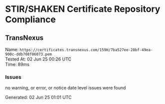 # STIR/SHAKEN Certificate Repository Compliance

## TransNexus

Name: `https://certificates.transnexus.com/159H/7ba527ee-28bf-49ea-900c-ddb708f06073.pem`\
Tested At: 02 Jun 25 00:26 UTC\
Time: 89ms

### Issues

no warning, or error, or notice date level issues were found

Generated: 02 Jun 25 01:01 UTC